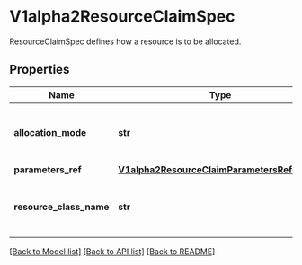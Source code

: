 # V1alpha2ResourceClaimSpec

ResourceClaimSpec defines how a resource is to be allocated.

## Properties
Name | Type | Description | Notes
------------ | ------------- | ------------- | -------------
**allocation_mode** | **str** | Allocation can start immediately or when a Pod wants to use the resource. \&quot;WaitForFirstConsumer\&quot; is the default. | [optional] 
**parameters_ref** | [**V1alpha2ResourceClaimParametersReference**](V1alpha2ResourceClaimParametersReference.md) |  | [optional] 
**resource_class_name** | **str** | ResourceClassName references the driver and additional parameters via the name of a ResourceClass that was created as part of the driver deployment. | 

[[Back to Model list]](../README.md#documentation-for-models) [[Back to API list]](../README.md#documentation-for-api-endpoints) [[Back to README]](../README.md)


